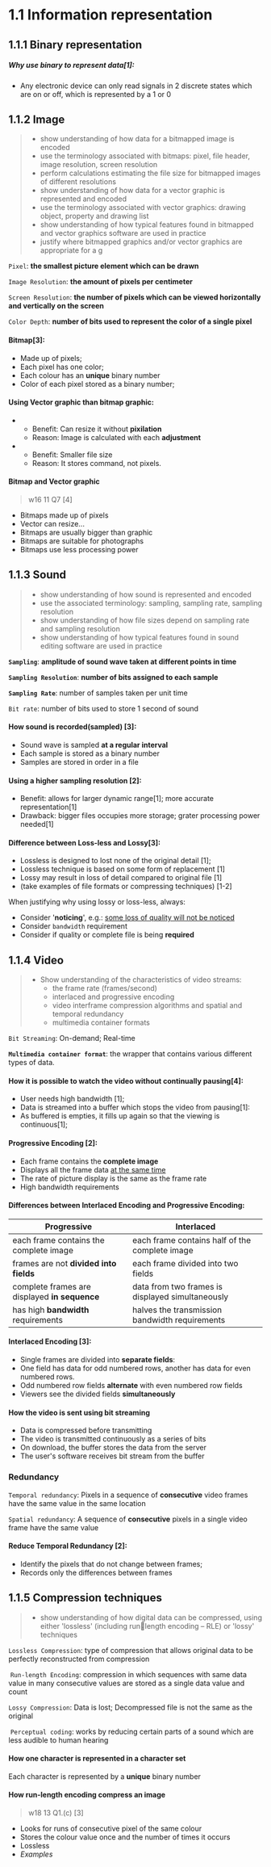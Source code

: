 # 1.1 Information representation

## 1.1.1 Binary representation

##### Why use binary to represent data\[1\]:

- Any electronic device can only read signals in 2 discrete states which are on or off,
which is represented by a 1 or 0

## 1.1.2 Image
> - show understanding of how data for a bitmapped image is encoded
> - use the terminology associated with bitmaps: pixel, file header, image resolution, screen resolution
> - perform calculations estimating the file size for bitmapped images of different resolutions
> - show understanding of how data for a vector graphic is represented and encoded
> - use the terminology associated with vector graphics: drawing object, property and drawing list
> - show understanding of how typical features found in bitmapped and vector graphics software are used in practice
> - justify where bitmapped graphics and/or vector graphics are appropriate for a g

`Pixel`: **the smallest picture element which can be drawn**

`Image Resolution`: **the amount of pixels per centimeter**

`Screen Resolution`: **the number of pixels which can be viewed horizontally and vertically on the screen**

`Color Depth`: **number of bits used to represent the color of a single pixel**

#### Bitmap\[3\]:

- Made up of pixels;
- Each pixel has one color;
- Each colour has an **unique** binary number
- Color of each pixel stored as a binary number;

#### Using Vector graphic than bitmap graphic:

- - Benefit: Can resize it without **pixilation**  
  - Reason: Image is calculated with each **adjustment**

- - Benefit: Smaller file size  
  - Reason: It stores command, not pixels.

#### Bitmap and Vector graphic
> w16 11 Q7 \[4\]

- Bitmaps made up of pixels
- Vector can resize...
- Bitmaps are usually bigger than graphic
- Bitmaps are suitable for photographs
- Bitmaps use less processing power

## 1.1.3 Sound
> - show understanding of how sound is represented and encoded
> - use the associated terminology: sampling, sampling rate, sampling resolution
> - show understanding of how file sizes depend on sampling rate and sampling resolution
> - show understanding of how typical features found in sound editing software are used in practice

**`Sampling`**: **amplitude of sound wave taken at different points in time**

**`Sampling Resolution`**: **number of bits assigned to each sample**

**`Sampling Rate`**: number of samples taken per unit time

`Bit rate`: number of bits used to store 1 second of sound

#### How sound is recorded(sampled) \[3\]:

- Sound wave is sampled **at a regular interval**
- Each sample is stored as a binary number
- Samples are stored in order in a file

#### Using a higher sampling resolution \[2\]:

- Benefit: allows for larger dynamic range\[1\]; more accurate representation\[1\]
- Drawback: bigger files occupies more storage; grater processing power needed\[1\]

#### Difference between Loss-less and Lossy\[3\]:

- Lossless is designed to lost none of the original detail \[1\];
- Lossless technique is based on some form of replacement \[1\]
- Lossy may result in loss of detail compared to original file \[1\]
- (take examples of file formats or compressing techniques) \[1-2\]

When justifying why using lossy or loss-less, always:
- Consider '**noticing**', e.g.: <u>some loss of quality will not be noticed</u>
- Consider `bandwidth` requirement
- Consider if quality or complete file is being **required**

## 1.1.4 Video
> - Show understanding of the characteristics of video streams:
>   - the frame rate (frames/second)
>   - interlaced and progressive encoding
>   - video interframe compression algorithms and spatial and temporal redundancy
>   - multimedia container formats

`Bit Streaming`: On-demand; Real-time

**`Multimedia container format`**: the wrapper that contains various different types of data.

#### How it is possible to watch the video without continually pausing\[4\]:

- User needs high bandwidth \[1\];
- Data is streamed into a buffer which stops the video from pausing\[1\]:
- As buffered is empties, it fills up again so that the viewing is continuous\[1\];

#### Progressive Encoding \[2\]:

- Each frame contains the **complete image**
- Displays all the frame data <u>at the same time</u>
- The rate of picture display is the same as the frame rate
- High bandwidth requirements

#### Differences between **Interlaced Encoding** and **Progressive Encoding**:

| Progressive                                      | Interlaced                                       |
| ------------------------------------------------ | ------------------------------------------------ |
| each frame contains the complete image           | each frame contains half of the complete image   |
| frames are not **divided into fields**        | each frame divided into two fields               |
| complete frames are displayed **in sequence** | data from two frames is displayed simultaneously |
| has high **bandwidth** requirements           | halves the transmission bandwidth requirements   |

#### Interlaced Encoding \[3\]:

- Single frames are divided into **separate fields**:
- One field has data for odd numbered rows, another has data for even numbered rows.
- Odd numbered row fields **alternate** with even numbered row fields
- Viewers see the divided fields **simultaneously**

#### How the video is sent using bit streaming
- Data is compressed before transmitting
- The video is transmitted continuously as a series of bits
- On download, the buffer stores the data from the server
- The user's software receives bit stream from the buffer

### Redundancy
`Temporal redundancy`: Pixels in a sequence of **consecutive** video frames have the same value in the same location

`Spatial redundancy`: A sequence of **consecutive** pixels in a single video frame have the same value

#### Reduce Temporal Redundancy \[2\]:

- Identify the pixels that do not change between frames;
- Records only the differences between frames

## 1.1.5 Compression techniques
> - show understanding of how digital data can be compressed,
> using either 'lossless' (including runlength encoding – RLE) or 'lossy' techniques

`Lossless Compression`: type of compression that allows original data to be perfectly reconstructed from compression

​    `Run-length Encoding`: compression in which sequences with same data value in many consecutive values are stored as a single data value and count

`Lossy Compression`: Data is lost; Decompressed file is not the same as the original

​    `Perceptual coding`: works by reducing certain parts of a sound which are less audible to human hearing

#### How one character is represented in a character set
Each character is represented by a **unique** binary number

#### How run-length encoding compress an image
> w18 13 Q1.(c) \[3\]
- Looks for runs of consecutive pixel of the same colour
- Stores the colour value once and the number of times it occurs
- Lossless
- _Examples_
